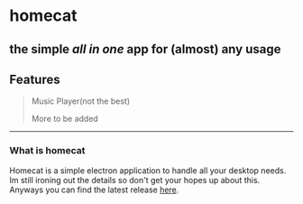 # homecat
the simple *all in one* app for (almost) any usage
---
## Features
>
> Music Player(not the best)
>
> More to be added
>
---
### What is homecat
Homecat is a simple electron application to handle all your desktop needs. <br />
Im still ironing out the details so don't get your hopes up about this. <br />
Anyways you can find the latest release [here](https://github.com/koneko/homecat/releases/latest/).